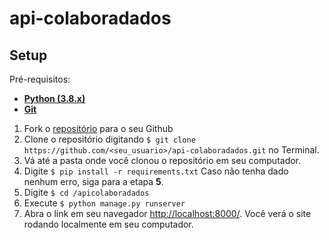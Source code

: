 # api-colaboradados

## Setup

Pré-requisitos:

- [**Python (3.8.x)**](https://www.python.org/downloads/)
- [**Git**](https://git-scm.com/download/linux)

1. Fork o [repositório](https://github.com/colaboradados/api-colaboradados) para o seu Github
2. Clone o repositório digitando `$ git clone https://github.com/<seu_usuario>/api-colaboradados.git` no Terminal.
3. Vá até a pasta onde você clonou o repositório em seu computador.
4. Digite `$ pip install -r requirements.txt`
Caso não tenha dado nenhum erro, siga para a etapa **5**.
5. Digite `$ cd /apicolaboradados`
6. Execute `$ python manage.py runserver`
7. Abra o link em seu navegador [http://localhost:8000/](http://localhost:8000/). Você verá o site rodando localmente em seu computador.

